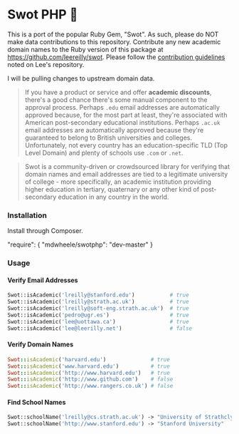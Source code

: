 # Swot PHP :apple:

This is a port of the popular Ruby Gem, "Swot".  As such, please do NOT make data contributions to this repository.
Contribute any new academic domain names to the Ruby version of this package at https://github.com/leereilly/swot.
Please follow the [contribution guidelines](https://github.com/leereilly/swot/blob/master/CONTRIBUTING.md) noted on 
Lee's repository.

I will be pulling changes to upstream domain data.

> If you have a product or service and offer **academic discounts**, there's a good chance there's some manual 
> component to the approval process. Perhaps `.edu` email addresses are automatically approved because, for the most 
> part at least, they're associated with American post-secondary educational institutions. Perhaps `.ac.uk` email 
> addresses are automatically approved because they're guaranteed to belong to British universities and colleges. 
> Unfortunately, not every country has an education-specific TLD (Top Level Domain) and plenty of schools use `.com` 
> or `.net`.

> Swot is a community-driven or crowdsourced library for verifying that domain names and email addresses are tied to 
> a legitimate university of college - more specifically, an academic institution providing higher education in 
> tertiary, quaternary or any other kind of post-secondary education in any country in the world.

### Installation

Install through Composer.

"require": {
    "mdwheele/swotphp": "dev-master"
}

### Usage

#### Verify Email Addresses

```php
Swot::isAcademic('lreilly@stanford.edu')           # true
Swot::isAcademic('lreilly@strath.ac.uk')           # true
Swot::isAcademic('lreilly@soft-eng.strath.ac.uk')  # true
Swot::isAcademic('pedro@ugr.es')                   # true
Swot::isAcademic('lee@uottawa.ca')                 # true
Swot::isAcademic('lee@leerilly.net')               # false
```

#### Verify Domain Names

```ruby
Swot::isAcademic('harvard.edu')              # true
Swot::isAcademic('www.harvard.edu')          # true
Swot::isAcademic('http://www.harvard.edu')   # true
Swot::isAcademic('http://www.github.com')    # false
Swot::isAcademic('http://www.rangers.co.uk') # false
```

#### Find School Names

```php
Swot::schoolName('lreilly@cs.strath.ac.uk') -> "University of Strathclyde"
Swot::schoolName('http://www.stanford.edu') -> "Stanford University"
```